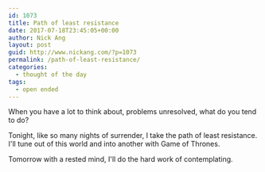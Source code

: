 ```yaml
---
id: 1073
title: Path of least resistance
date: 2017-07-18T23:45:05+00:00
author: Nick Ang
layout: post
guid: http://www.nickang.com/?p=1073
permalink: /path-of-least-resistance/
categories:
  - thought of the day
tags:
  - open ended
---
```

When you have a lot to think about, problems unresolved, what do you tend to do?

Tonight, like so many nights of surrender, I take the path of least resistance. I'll tune out of this world and into another with Game of Thrones. 

Tomorrow with a rested mind, I'll do the hard work of contemplating.